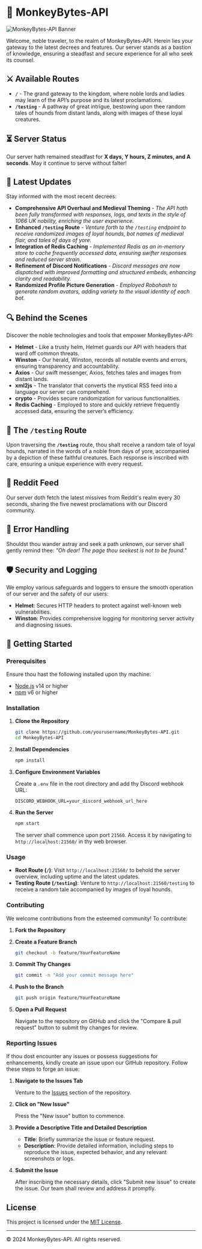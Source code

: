 # 📜 MonkeyBytes-API

![MonkeyBytes-API Banner](https://cdn.discordapp.com/banners/1051503632677359686/0d039ec11c1709a1c1987bfbcaad6e7c.png?size=1024&format=webp&quality=lossless&width=0&height=256)

Welcome, noble traveler, to the realm of MonkeyBytes-API. Herein lies your gateway to the latest decrees and features. Our server stands as a bastion of knowledge, ensuring a steadfast and secure experience for all who seek its counsel.

## ⚔️ Available Routes

- **`/`** - The grand gateway to the kingdom, where noble lords and ladies may learn of the API’s purpose and its latest proclamations.
- **`/testing`** - A pathway of great intrigue, bestowing upon thee random tales of hounds from distant lands, along with images of these loyal creatures.

## ⏳ Server Status

Our server hath remained steadfast for **X days, Y hours, Z minutes, and A seconds**. May it continue to serve without falter!

## 📰 Latest Updates

Stay informed with the most recent decrees:

- **Comprehensive API Overhaul and Medieval Theming** - *The API hath been fully transformed with responses, logs, and texts in the style of 1066 UK nobility, enriching the user experience.*
- **Enhanced `/testing` Route** - *Venture forth to the `/testing` endpoint to receive randomized images of loyal hounds, bot names of medieval flair, and tales of days of yore.*
- **Integration of Redis Caching** - *Implemented Redis as an in-memory store to cache frequently accessed data, ensuring swifter responses and reduced server strain.*
- **Refinement of Discord Notifications** - *Discord messages are now dispatched with improved formatting and structured embeds, enhancing clarity and readability.*
- **Randomized Profile Picture Generation** - *Employed Robohash to generate random avatars, adding variety to the visual identity of each bot.*

## 🔍 Behind the Scenes

Discover the noble technologies and tools that empower MonkeyBytes-API:

- **Helmet** - Like a trusty helm, Helmet guards our API with headers that ward off common threats.
- **Winston** - Our herald, Winston, records all notable events and errors, ensuring transparency and accountability.
- **Axios** - Our swift messenger, Axios, fetches tales and images from distant lands.
- **xml2js** - The translator that converts the mystical RSS feed into a language our server can comprehend.
- **crypto** - Provides secure randomization for various functionalities.
- **Redis Caching** - Employed to store and quickly retrieve frequently accessed data, ensuring the server’s efficiency.

## 📖 The `/testing` Route

Upon traversing the **`/testing`** route, thou shalt receive a random tale of loyal hounds, narrated in the words of a noble from days of yore, accompanied by a depiction of these faithful creatures. Each response is inscribed with care, ensuring a unique experience with every request.

## 📡 Reddit Feed

Our server doth fetch the latest missives from Reddit's realm every 30 seconds, sharing the five newest proclamations with our Discord community.

## 🚫 Error Handling

Shouldst thou wander astray and seek a path unknown, our server shall gently remind thee: *"Oh dear! The page thou seekest is not to be found."*

## 🛡️ Security and Logging

We employ various safeguards and loggers to ensure the smooth operation of our server and the safety of our users:

- **Helmet**: Secures HTTP headers to protect against well-known web vulnerabilities.
- **Winston**: Provides comprehensive logging for monitoring server activity and diagnosing issues.

## 🚀 Getting Started

### Prerequisites

Ensure thou hast the following installed upon thy machine:

- [Node.js](https://nodejs.org/en/) v14 or higher
- [npm](https://www.npmjs.com/) v6 or higher

### Installation

1. **Clone the Repository**

    ```bash
    git clone https://github.com/yourusername/MonkeyBytes-API.git
    cd MonkeyBytes-API
    ```

2. **Install Dependencies**

    ```bash
    npm install
    ```

3. **Configure Environment Variables**

    Create a `.env` file in the root directory and add thy Discord webhook URL:

    ```env
    DISCORD_WEBHOOK_URL=your_discord_webhook_url_here
    ```

4. **Run the Server**

    ```bash
    npm start
    ```

    The server shall commence upon port `21560`. Access it by navigating to `http://localhost:21560/` in thy web browser.

### Usage

- **Root Route (`/`)**: Visit `http://localhost:21560/` to behold the server overview, including uptime and the latest updates.
- **Testing Route (`/testing`)**: Venture to `http://localhost:21560/testing` to receive a random tale accompanied by images of loyal hounds.

### Contributing

We welcome contributions from the esteemed community! To contribute:

1. **Fork the Repository**

2. **Create a Feature Branch**

    ```bash
    git checkout -b feature/YourFeatureName
    ```

3. **Commit Thy Changes**

    ```bash
    git commit -m "Add your commit message here"
    ```

4. **Push to the Branch**

    ```bash
    git push origin feature/YourFeatureName
    ```

5. **Open a Pull Request**

    Navigate to the repository on GitHub and click the "Compare & pull request" button to submit thy changes for review.

### Reporting Issues

If thou dost encounter any issues or possess suggestions for enhancements, kindly create an issue upon our GitHub repository. Follow these steps to forge an issue:

1. **Navigate to the Issues Tab**

    Venture to the [Issues](https://github.com/yourusername/MonkeyBytes-API/issues) section of the repository.

2. **Click on "New Issue"**

    Press the "New issue" button to commence.

3. **Provide a Descriptive Title and Detailed Description**

    - **Title**: Briefly summarize the issue or feature request.
    - **Description**: Provide detailed information, including steps to reproduce the issue, expected behavior, and any relevant screenshots or logs.

4. **Submit the Issue**

    After inscribing the necessary details, click "Submit new issue" to create the issue. Our team shall review and address it promptly.

## License

This project is licensed under the [MIT License](LICENSE).

---

&copy; 2024 MonkeyBytes-API. All rights reserved.
